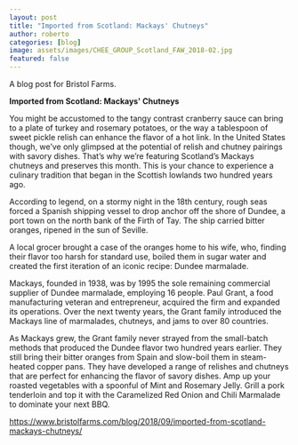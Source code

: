 ```yaml
---
layout: post
title: "Imported from Scotland: Mackays' Chutneys"
author: roberto
categories: [blog]
image: assets/images/CHEE_GROUP_Scotland_FAW_2018-02.jpg
featured: false
---
```

A blog post for Bristol Farms.

**Imported from Scotland: Mackays' Chutneys**

You might be accustomed to the tangy contrast cranberry sauce can bring to a plate of turkey and rosemary potatoes, or the way a tablespoon of sweet pickle relish can enhance the flavor of a hot link. In the United States though, we’ve only glimpsed at the potential of relish and chutney pairings with savory dishes. That’s why we’re featuring Scotland’s Mackays chutneys and preserves this month. This is your chance to experience a culinary tradition that began in the Scottish lowlands two hundred years ago.

According to legend, on a stormy night in the 18th century, rough seas forced a Spanish shipping vessel to drop anchor off the shore of Dundee, a port town on the north bank of the Firth of Tay. The ship carried bitter oranges, ripened in the sun of Seville.

A local grocer brought a case of the oranges home to his wife, who, finding their flavor too harsh for standard use, boiled them in sugar water and created the first iteration of an iconic recipe: Dundee marmalade.

Mackays, founded in 1938, was by 1995 the sole remaining commercial supplier of Dundee marmalade, employing 16 people. Paul Grant, a food manufacturing veteran and entrepreneur, acquired the firm and expanded its operations. Over the next twenty years, the Grant family introduced the Mackays line of marmalades, chutneys, and jams to over 80 countries.

As Mackays grew, the Grant family never strayed from the small-batch methods that produced the Dundee flavor two hundred years earlier. They still bring their bitter oranges from Spain and slow-boil them in steam-heated copper pans. They have developed a range of relishes and chutneys that are perfect for enhancing the flavor of savory dishes. Amp up your roasted vegetables with a spoonful of Mint and Rosemary Jelly. Grill a pork tenderloin and top it with the Caramelized Red Onion and Chili Marmalade to dominate your next BBQ.



https://www.bristolfarms.com/blog/2018/09/imported-from-scotland-mackays-chutneys/
